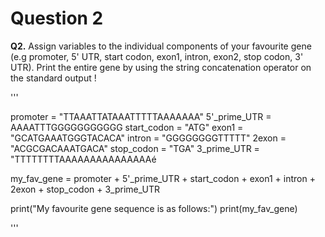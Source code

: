 # Question 2

**Q2.** Assign variables to the individual components of your favourite gene (e.g promoter, 5' UTR,
start codon, exon1, intron, exon2, stop codon, 3' UTR). Print the entire gene by using the string
concatenation operator on the standard output ! 

'''

promoter = "TTAAATTATAAATTTTTAAAAAAA"
5'_prime_UTR = AAAATTTGGGGGGGGGGG
start_codon = "ATG"
exon1 = "GCATGAAATGGGTACACA"
intron = "GGGGGGGGTTTTT"
2exon = "ACGCGACAAATGACA"
stop_codon = "TGA"
3_prime_UTR = "TTTTTTTTAAAAAAAAAAAAAAAé

my_fav_gene = promoter + 5'_prime_UTR + start_codon + exon1 + intron + 2exon + stop_codon + 3_prime_UTR


print("My favourite gene sequence is as follows:")
print(my_fav_gene)

'''

